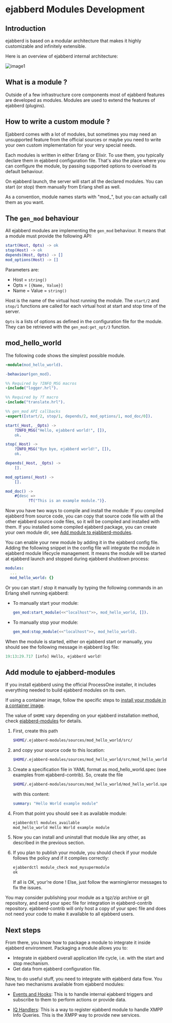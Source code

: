 # ejabberd Modules Development

## Introduction

ejabberd is based on a modular architecture that makes it highly customizable and infinitely extensible.

Here is an overview of ejabberd internal architecture:

![image1](./images/ejabberd_internals.png)

## What is a module ?

Outside of a few infrastructure core components most of ejabberd features are developed as modules. Modules are used to extend the features of ejabberd (plugins).

## How to write a custom module ?

Ejabberd comes with a lot of modules, but sometimes you may need an unsupported feature from the official sources or maybe you need to write your own custom implementation for your very special needs.

Each modules is written in either Erlang or Elixir. To use them, you typically declare them in ejabberd configuration file. That's also the place where you can configure the module, by passing supported options to overload its default behaviour.

On ejabberd launch, the server will start all the declared modules. You can start (or stop) them manually from Erlang shell as well.

As a convention, module names starts with "mod_", but you can actually call them as you want.

## The `gen_mod` behaviour

All ejabberd modules are implementing the `gen_mod` behaviour. It
means that a module must provide the following API:

``` erlang
start(Host, Opts) -> ok
stop(Host) -> ok
depends(Host, Opts) -> []
mod_options(Host) -> []
```

Parameters are:

* Host = `string()`
* Opts = `[{Name, Value}]`
* Name = Value = `string()`

Host is the name of the virtual host running the module. The `start/2`
and `stop/1` functions are called for each virtual host at start and
stop time of the server.

`Opts` is a lists of options as defined in the configuration file for
the module. They can be retrieved with the `gen_mod:get_opt/3`
function.

## mod_hello_world

The following code shows the simplest possible module.

``` erlang title="mod_hello_world.erl"
-module(mod_hello_world).

-behaviour(gen_mod).

%% Required by ?INFO_MSG macros
-include("logger.hrl").

%% Required by ?T macro
-include("translate.hrl").

%% gen_mod API callbacks
-export([start/2, stop/1, depends/2, mod_options/1, mod_doc/0]).

start(_Host, _Opts) ->
    ?INFO_MSG("Hello, ejabberd world!", []),
    ok.

stop(_Host) ->
    ?INFO_MSG("Bye bye, ejabberd world!", []),
    ok.

depends(_Host, _Opts) ->
    [].

mod_options(_Host) ->
    [].

mod_doc() ->
    #{desc =>
          ?T("This is an example module.")}.
```

Now you have two ways to compile and install the module:
If you compiled ejabberd from source code, you can copy that source code file
with all the other ejabberd source code files, so it will be compiled and installed with them.
If you installed some compiled ejabberd package, you can create your own module dir, see
[Add module to ejabberd-modules](#add-module-to-ejabberd-modules).

You can enable your new module by adding it in the ejabberd config file.
Adding the following snippet in the config file will integrate the module in ejabberd module lifecycle management. It means the module will be started at ejabberd launch and stopped during ejabberd shutdown process:

``` yaml
modules:
  ...
  mod_hello_world: {}
```

Or you can start / stop it manually by typing the following commands in an Erlang shell running ejabberd:

* To manually start your module:

    ``` erlang
    gen_mod:start_module(<<"localhost">>, mod_hello_world, []).
    ```

* To manually stop your module:

    ``` erlang
    gen_mod:stop_module(<<"localhost">>, mod_hello_world).
    ```

When the module is started, either on ejabberd start or manually, you should see the following message in ejabberd log file:

``` python
19:13:29.717 [info] Hello, ejabberd world!
```

## Add module to ejabberd-modules

If you install ejabberd using the official ProcessOne installer,
it includes everything needed to build ejabberd modules on its own.

If using a container image, follow the specific steps to
[install your module in a container image](../../CONTAINER.md#install-your-module).

The value of `$HOME` vary depending on your ejabberd installation method,
check [ejabberd-modules](../../admin/guide/modules.md#ejabberd-modules) for details.

1. First, create this path

    ``` sh
    $HOME/.ejabberd-modules/sources/mod_hello_world/src/
    ```

2. and copy your source code to this location:

    ``` sh
    $HOME/.ejabberd-modules/sources/mod_hello_world/src/mod_hello_world.erl
    ```

3. Create a specification file in YAML format as mod_hello_world.spec
(see examples from ejabberd-contrib). So, create the file

    ``` sh
    $HOME/.ejabberd-modules/sources/mod_hello_world/mod_hello_world.spec
    ```

    with this content:

    ``` yaml title="mod_hello_world.spec"
    summary: "Hello World example module"
    ```

4. From that point you should see it as available module:

    ``` sh
    ejabberdctl modules_available
    mod_hello_world Hello World example module
    ```

5. Now you can install and uninstall that module like any other,
    as described in the previous section.

6. If you plan to publish your module, you should check if your module
    follows the policy and if it compiles correctly:

    ``` sh
    ejabberdctl module_check mod_mysupermodule
    ok
    ```

    If all is OK, your’re done ! Else, just follow the warning/error messages to fix the issues.

You may consider publishing your module as a tgz/zip archive or git repository,
and send your spec file for integration in ejabberd-contrib repository.
ejabberd-contrib will only host a copy of your
spec file and does not need your code to make it available to all ejabberd users.


## Next steps

From there, you know how to package a module to integrate it inside
ejabberd environment. Packaging a module allows you to:

* Integrate in ejabberd overall application life cycle, i.e. with the
  start and stop mechanism.
* Get data from ejabberd configuration file.

Now, to do useful stuff, you need to integrate with ejabberd data
flow. You have two mechanisms available from ejabberd modules:

* [Events and Hooks](../guide.md#hooks): This is to handle internal ejabberd triggers and
  subscribe to them to perform actions or provide data.

* [IQ Handlers](../guide.md#iq-handlers): This is a way to register ejabberd module to handle
  XMPP Info Queries. This is the XMPP way to provide new services.
